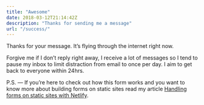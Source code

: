 ```yaml
---
title: "Awesome"
date: 2018-03-12T21:14:42Z
description: "Thanks for sending me a message"
url: "/success/"
---
```


Thanks for your message. It’s flying through the internet right now.

Forgive me if I don’t reply right away, I receive a lot of messages so I tend to pause my inbox to limit distraction from email to once per day. I aim to get back to everyone within 24hrs.

P.S. — If you’re here to check out how this form works and you want to know more about building forms on static sites read my article [Handling forms on static sites with Netlify](/articles/forms-with-netlify/).
